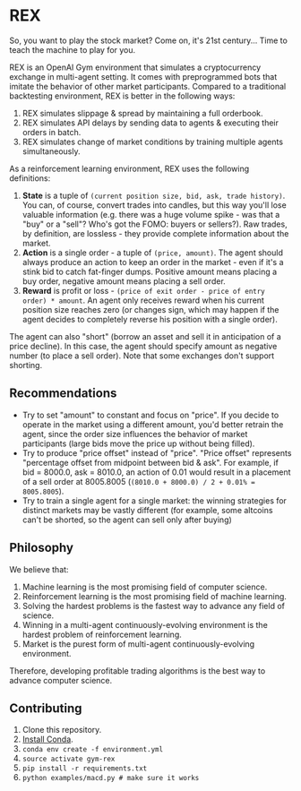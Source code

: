 # REX

So, you want to play the stock market? Come on, it's 21st century... Time to teach the machine to play for you.

REX is an OpenAI Gym environment that simulates a cryptocurrency exchange in multi-agent setting. It comes with preprogrammed bots that imitate the behavior of other market participants. Compared to a traditional backtesting environment, REX is better in the following ways:

1. REX simulates slippage & spread by maintaining a full orderbook.
1. REX simulates API delays by sending data to agents & executing their orders in batch.
1. REX simulates change of market conditions by training multiple agents simultaneously. 

As a reinforcement learning environment, REX uses the following definitions:

1. **State** is a tuple of `(current position size, bid, ask, trade history)`. You can, of course, convert trades into candles, but this way you'll lose valuable information (e.g. there was a huge volume spike - was that a "buy" or a "sell"? Who's got the FOMO: buyers or sellers?). Raw trades, by definition, are lossless - they provide complete information about the market.
1. **Action** is a single order - a tuple of `(price, amount)`. The agent should always produce an action to keep an order in the market - even if it's a stink bid to catch fat-finger dumps. Positive amount means placing a buy order, negative amount means placing a sell order.
1. **Reward** is profit or loss - `(price of exit order - price of entry order) * amount`. An agent only receives reward when his current position size reaches zero (or changes sign, which may happen if the agent decides to completely reverse his position with a single order).

The agent can also "short" (borrow an asset and sell it in anticipation of a price decline). In this case, the agent should specify amount as negative number (to place a sell order). Note that some exchanges don't support shorting.

## Recommendations

* Try to set "amount" to constant and focus on "price". If you decide to operate in the market using a different amount, you'd better retrain the agent, since the order size influences the behavior of market participants (large bids move the price up without being filled).
* Try to produce "price offset" instead of "price". "Price offset" represents "percentage offset from midpoint between bid & ask". For example, if bid = 8000.0, ask = 8010.0, an action of 0.01 would result in a placement of a sell order at 8005.8005 (`(8010.0 + 8000.0) / 2 + 0.01% = 8005.8005`).
* Try to train a single agent for a single market: the winning strategies for distinct markets may be vastly different (for example, some altcoins can't be shorted, so the agent can sell only after buying)

## Philosophy

We believe that:

1. Machine learning is the most promising field of computer science.
1. Reinforcement learning is the most promising field of machine learning.
1. Solving the hardest problems is the fastest way to advance any field of science.
1. Winning in a multi-agent continuously-evolving environment is the hardest problem of reinforcement learning.
1. Market is the purest form of multi-agent continuously-evolving environment.

Therefore, developing profitable trading algorithms is the best way to advance computer science.

## Contributing

1. Clone this repository.
1. [Install Conda](https://conda.io/docs/user-guide/install/index.html).
1. `conda env create -f environment.yml`
1. `source activate gym-rex`
1. `pip install -r requirements.txt`
1. `python examples/macd.py # make sure it works`
